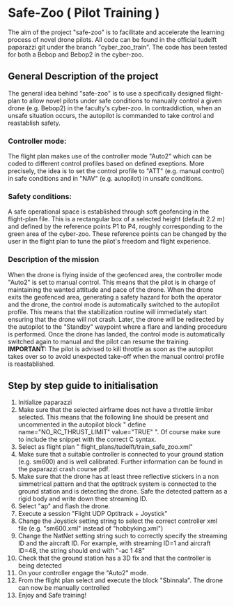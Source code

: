 # Safe-Zoo ( Pilot Training )

The aim of the project "safe-zoo" is to facilitate and accelerate the learning process of novel drone pilots. All code can be found in the official tudelft paparazzi git under the branch "cyber_zoo_train". The code has been tested for both a Bebop and Bebop2 in the cyber-zoo.
## General Description of the project
The general idea behind "safe-zoo" is to use a specifically designed flight-plan to allow novel pilots under safe conditions to manually control a given drone (e.g. Bebop2) in the faculty's cyber-zoo. In contraddiction, when an unsafe situation occurs, the autopilot is commanded to take control and reastablish safety.
### Controller mode:
The flight plan makes use of the controller mode "Auto2" which can be coded to different control profiles based on defined exeptions. More precisely, the idea is to set the control profile to "ATT" (e.g. manual control) in safe conditions and in "NAV" (e.g. autopilot) in unsafe conditions. 
### Safety conditions:
A safe operational space is established through soft geofencing in the flight-plan file. This is a rectangular box of a selected height (default 2.2 m) and defined by the reference points P1 to P4, roughly corresponding to the green area of the cyber-zoo. These reference points can be changed by the user in the flight plan to tune the pilot's freedom and flight experience. 
### Description of the mission 
When the drone is flying inside of the geofenced area, the controller mode "Auto2" is set to manual control. This means that the pilot is in charge of maintaining the wanted attitude and pace of the drone. When the drone exits the geofenced area, generating a safety hazard for both the operator and the drone, the control mode is automatically switched to the autopilot profile. This means that the stabilization routine will immediately start ensuring that the drone will not crash. Later, the drone will be redirected by the autopilot to the "Standby" waypoint where a flare and landing procedure is performed. Once the drone has landed, the control mode is automatically switched again to manual and the pilot can resume the training. \
**IMPORTANT:** The pilot is advised to kill throttle as soon as the autopilot takes over so to avoid unexpected take-off when the manual control profile is reastablished.  
## Step by step guide to initialisation
1. Initialize paparazzi
2. Make sure that the selected airframe does not have a throttle limiter selected. This means that the following line should be present and uncommented in the autopilot block " define name="NO_RC_THRUST_LIMIT" value="TRUE" ". Of course make sure to include the snippet with the correct C syntax.
3. Select as flight plan " flight_plans/tudelft/train_safe_zoo.xml"
4. Make sure that a suitable controller is connected to your ground station (e.g. sm600) and is well calibrated. Further information can be found in the paparazzi crash course pdf. 
5. Make sure that the drone has at least three reflective stickers in a non simmetrical pattern and that the optitrack system is connected to the ground station and is detecting the drone. Safe the detected pattern as a rigid body and write down thee streaming ID.
6. Select "ap" and flash the drone. 
7. Execute a session "Flight UDP Optitrack + Joystick"
8. Change the Joystick setting string to select the correct controller xml file (e.g. "sm600.xml" instead of "hobbyking.xml")
9. Change the NatNet setting string such to correctly specify the streaming ID and the aircraft ID. For example, with streaming ID=1 and aircraft ID=48, the string should end with "-ac 1 48"
10. Check that the ground station has a 3D fix and that the controller is being detected
11. On your controller engage the "Auto2" mode.
12. From the flight plan select and execute the block "Sbinnala". The drone can now be manually controlled
13. Enjoy and Safe training! 